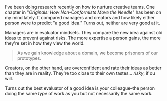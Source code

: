 I've been doing research recently on how to nurture creative teams. One chapter in "<i>Originals: How Non-Conformists Move the Needle</i>" has been on my mind lately. It compared managers and creators and how likely either person were to predict "a good idea." Turns out, neither are very good at it. 

Managers are in evaluator mindsets. They compare the new idea against old ideas to prevent against risks. The more expertise a person gains, the more they're set in how they view the world. 

> As we gain knowledge about a domain, we become prisoners of our prototypes.

Creators, on the other hand, are overconfident and rate their ideas as better than they are in reality. They're too close to their own tastes... _risky_, if ou will.

Turns out the best evaluator of a good idea is your colleague–the person doing the same _type_ of work as you but not necessarily the same work. 